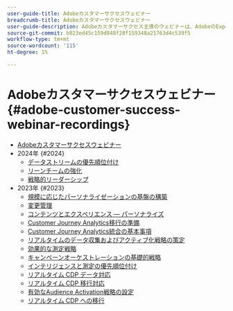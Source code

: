 ```yaml
---
user-guide-title: Adobeカスタマーサクセスウェビナー
breadcrumb-title: Adobeカスタマーサクセスウェビナー
user-guide-description: Adobeカスタマーサクセス主導のウェビナーは、AdobeのExperience Cloudに対する投資を最適化できるように設計されています。 価値を最大限に高め、Adobe・ソリューションの採用を促進するために、貴重なインサイトを得る。
source-git-commit: b023ed45c159d848f28f159348a21763d4c539f5
workflow-type: tm+mt
source-wordcount: '115'
ht-degree: 1%

---
```



# Adobeカスタマーサクセスウェビナー {#adobe-customer-success-webinar-recordings}

+ [Adobeカスタマーサクセスウェビナー](overview.md)
+ 2024年 {#2024}
   + [データストリームの優先順位付け](2024/data-stream-prioritization.md)
   + [リーンチームの強化](2024/empowering-lean-teams.md)
   + [戦略的リーダーシップ](2024/strategic-leadership.md)
+ 2023年 {#2023}
   + [規模に応じたパーソナライゼーションの基盤の構築](2023/personalization-at-scale.md)
   + [変更管理](2023/change-management.md)
   + [コンテンツとエクスペリエンス — パーソナライズ](2023/content-experiences-personalization.md)
   + [Customer Journey Analytics移行の準備](2023/cja-migration-readiness.md)
   + [Customer Journey Analytics統合の基本事項](2023/cja-integration-essentials.md)
   + [リアルタイムのデータ収集およびアクティブ化戦略の策定](2023/data-collection-activation-strategy.md)
   + [効果的な測定戦略](2023/measurement-strategy.md)
   + [キャンペーンオーケストレーションの基礎的戦略](2023/foundational-strategy-campaign.md)
   + [インテリジェンスと測定の優先順位付け](2023/intelligence-and-measurement.md)
   + [リアルタイム CDP データ対応](2023/rtcdp-migration-data-readiness.md)
   + [リアルタイム CDP 移行対応](2023/rtcdp-migration-readiness.md)
   + [有効なAudience Activation戦略の設定](2023/audience-activation.md)
   + [リアルタイム CDP への移行](2023/aam-to-rtcdp.md)

